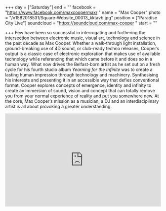 +++
day = ["Saturday"]
end = ""
facebook = "https://www.facebook.com/maxcoopermax/ "
name = "Max Cooper"
photo = "/v1582018531/Square-Website_00013_kktavb.jpg"
position = ["Paradise City Live"]
soundcloud = "https://soundcloud.com/max-cooper "
start = ""

+++
Few have been so successful in interrogating and furthering the intersection between electronic music, visual art, technology and science in the past decade as Max Cooper. Whether a walk-through light installation, ground-breaking use of 4D sound, or club-ready techno releases, Cooper’s output is a classic case of electronic exploration that makes use of available technology while referencing that which came before it and does so in a human way. What now drives the Belfast-born artist as he set out on a fresh cycle for his fourth studio album _Yearning for the Infinite_ was to create a lasting human impression through technology and machinery. Synthesising his interests and presenting it in an accessible way that defies conventional format, Cooper explores concepts of emergence, identity and infinity to create an immersion of sound, vision and concept that can totally remove you from your normal experience of reality and put you somewhere new. At the core, Max Cooper’s mission as a musician, a DJ and an interdisciplinary artist is all about provoking a greater understanding.

<iframe width="100%" height="300" scrolling="no" frameborder="no" allow="autoplay" src="https://w.soundcloud.com/player/?url=https%3A//api.soundcloud.com/tracks/177639262&color=%23ff5500&auto_play=false&hide_related=false&show_comments=true&show_user=true&show_reposts=false&show_teaser=true&visual=true"></iframe>